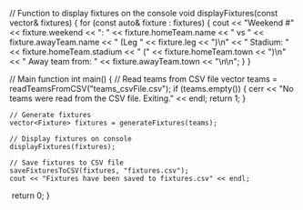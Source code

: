 // Function to display fixtures on the console
void displayFixtures(const vector<Fixture>& fixtures) {
    for (const auto& fixture : fixtures) {
        cout << "Weekend #" << fixture.weekend << ": "
                  << fixture.homeTeam.name << " vs " << fixture.awayTeam.name
                  << " (Leg " << fixture.leg << ")\n"
                  << "  Stadium: " << fixture.homeTeam.stadium << " (" << fixture.homeTeam.town << ")\n"
                  << "  Away team from: " << fixture.awayTeam.town << "\n\n";
    }
}

// Main function
int main() {
    // Read teams from CSV file
    vector<Team> teams = readTeamsFromCSV("teams_csvFile.csv");
    if (teams.empty()) {
        cerr << "No teams were read from the CSV file. Exiting." << endl;
        return 1;
    }

    // Generate fixtures
    vector<Fixture> fixtures = generateFixtures(teams);

    // Display fixtures on console
    displayFixtures(fixtures);

    // Save fixtures to CSV file
    saveFixturesToCSV(fixtures, "fixtures.csv");
    cout << "Fixtures have been saved to fixtures.csv" << endl;

 return 0;
}
